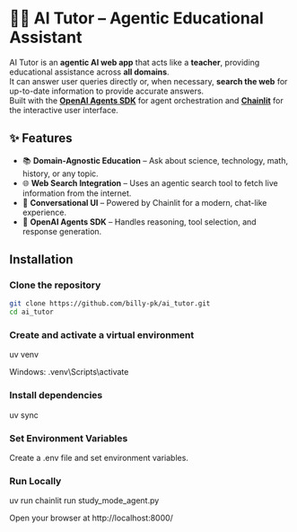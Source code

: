 # 🧑‍🏫 AI Tutor – Agentic Educational Assistant

AI Tutor is an **agentic AI web app** that acts like a **teacher**, providing educational assistance across **all domains**.  
It can answer user queries directly or, when necessary, **search the web** for up-to-date information to provide accurate answers.  
Built with the **[OpenAI Agents SDK](https://openai.github.io/openai-agents-python/)** for agent orchestration and **[Chainlit](https://docs.chainlit.io/)** for the interactive user interface.


## ✨ Features

- 📚 **Domain-Agnostic Education** – Ask about science, technology, math, history, or any topic.  
- 🌐 **Web Search Integration** – Uses an agentic search tool to fetch live information from the internet.  
- 🤝 **Conversational UI** – Powered by Chainlit for a modern, chat-like experience.  
- 🧠 **OpenAI Agents SDK** – Handles reasoning, tool selection, and response generation.  


##  Installation

### Clone the repository
``` bash
git clone https://github.com/billy-pk/ai_tutor.git
cd ai_tutor
```

### Create and activate a virtual environment

uv venv 
 
Windows: .venv\Scripts\activate

### Install dependencies

uv sync

### Set Environment Variables

Create a .env file and set environment variables.

### Run Locally

uv run chainlit run study_mode_agent.py 

Open your browser at http://localhost:8000/





